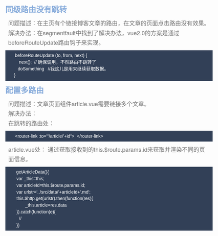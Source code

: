 
<html lang="en"><head>
    <meta charset="UTF-8">
    <title></title>
<style  type="text/css">
        body { font-family: "Helvetica Neue", Helvetica, "Hiragino Sans GB", Arial, sans-serif;    font-size: 18px;    line-height: 18px;    color: #737373;  
            } 
         p { margin: 9px;
            line-height: 1.7;}
            h1,h2,h3,h4,h5,h6 {  color: #88acdb; line-height: 36px;margin:10px 0;}h1 {    margin-bottom: 18px;    font-size: 30px;}h2 {    font-size: 24px;}h3 {    font-size: 18px;}h4 {    font-size: 16px;}h5 {    font-size: 14px;}h6 {    font-size: 13px;}
            hr {    margin: 0 0 19px;    border: 0;    border-bottom: 1px solid #ccc;}
           code, pre { background: #324057;
            margin: auto;
            padding: 0.35em 1.5em;
            overflow: auto;
            color: #fff;
            line-height: 1.3rem;}
            pre code {   
            font-family:Arial;
            overflow: auto;
            padding: 1px 3px;    font-size: 14px; }
            </style>
            </head>
<body >


<h2>同级路由没有跳转</h2>
<p>问题描述：在主页有个链接博客文章的路由，在文章的页面点击路由没有效果。<br>解决办法：在segmentfault中找到了解决办法，vue2.0的方案是通过beforeRouteUpdate路由钩子来实现。  

</p>
<pre><code>beforeRouteUpdate (to, from, next) {  
    next();  // 确保调用，不然路由不跳转了
   doSomething   //我这儿是用来继续获取数据。
}  </code></pre>
<h2>配置多路由</h2>
<p>问题描述：文章页面组件article.vue需要链接多个文章。<br>解决办法：<br>在跳转的路由处：  

</p>
<pre><code>&lt;router-link :to="'/article/'+id"&gt;  &lt;/router-link&gt;   </code></pre>
<p>article.vue处：
通过获取接收到的this.$route.params.id来获取并渲染不同的页面信息。

</p>
<pre><code> getArticleData(){
  var _this=this;
  var articleId=this.$route.params.id;
  var urlstr='../src/data/'+articleId+'.md';
  this.$http.get(urlstr).then(function(res){
         _this.article=res.data
  }).catch(function(e){
    //
  })</code></pre>
</body></html>
